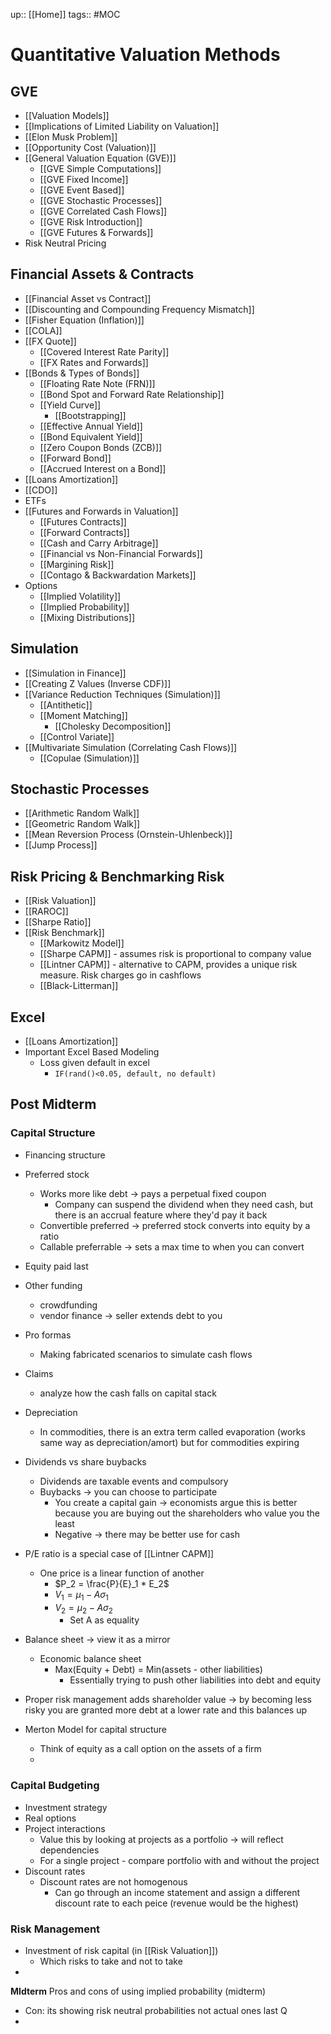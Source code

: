 up:: [[Home]]
tags:: #MOC 
# Quantitative Valuation Methods
## GVE
- [[Valuation Models]]
- [[Implications of Limited Liability on Valuation]]
- [[Elon Musk Problem]]
- [[Opportunity Cost (Valuation)]]
- [[General Valuation Equation (GVE)]]
	- [[GVE Simple Computations]]
	- [[GVE Fixed Income]]
	- [[GVE Event Based]]
	- [[GVE Stochastic Processes]]
	- [[GVE Correlated Cash Flows]]
	- [[GVE Risk Introduction]]
	- [[GVE Futures & Forwards]]
- Risk Neutral Pricing
## Financial Assets & Contracts
- [[Financial Asset vs Contract]]
- [[Discounting and Compounding Frequency Mismatch]]
- [[Fisher Equation (Inflation)]]
- [[COLA]]
- [[FX Quote]]
	- [[Covered Interest Rate Parity]]
	- [[FX Rates and Forwards]]
- [[Bonds & Types of Bonds]]
	- [[Floating Rate Note (FRN)]]
	- [[Bond Spot and Forward Rate Relationship]]
	- [[Yield Curve]]
		- [[Bootstrapping]]
	- [[Effective Annual Yield]]
	- [[Bond Equivalent Yield]]
	- [[Zero Coupon Bonds (ZCB)]]
	- [[Forward Bond]]
	- [[Accrued Interest on a Bond]]
- [[Loans Amortization]]
- [[CDO]]
- ETFs
- [[Futures and Forwards in Valuation]]
	- [[Futures Contracts]]
	- [[Forward Contracts]]
	- [[Cash and Carry Arbitrage]]
	- [[Financial vs Non-Financial Forwards]]
	- [[Margining Risk]]
	- [[Contago & Backwardation Markets]]
- Options
	- [[Implied Volatility]]
	- [[Implied Probability]]
	- [[Mixing Distributions]]
## Simulation
- [[Simulation in Finance]]
- [[Creating Z Values (Inverse CDF)]]
- [[Variance Reduction Techniques (Simulation)]]
	- [[Antithetic]]
	- [[Moment Matching]]
		- [[Cholesky Decomposition]]
	- [[Control Variate]]
- [[Multivariate Simulation (Correlating Cash Flows)]]
	- [[Copulae (Simulation)]]
## Stochastic Processes
- [[Arithmetic Random Walk]]
- [[Geometric Random Walk]]
- [[Mean Reversion Process (Ornstein-Uhlenbeck)]]
- [[Jump Process]]
## Risk Pricing & Benchmarking Risk
- [[Risk Valuation]]
- [[RAROC]]
- [[Sharpe Ratio]]
- [[Risk Benchmark]]
	- [[Markowitz Model]] 
	- [[Sharpe CAPM]] - assumes risk is proportional to company value
	- [[Lintner CAPM]] - alternative to CAPM, provides a unique risk measure. Risk charges go in cashflows
	- [[Black-Litterman]] 
## Excel
- [[Loans Amortization]]
- Important Excel Based Modeling
	- Loss given default in excel
		- `IF(rand()<0.05, default, no default)`


## Post Midterm
### Capital Structure 
- Financing structure
- Preferred stock
	- Works more like debt -> pays a perpetual fixed coupon
		- Company can suspend the dividend when they need cash, but there is an accrual feature where they'd pay it back
	- Convertible preferred -> preferred stock converts into equity by a ratio
	- Callable preferrable -> sets a max time to when you can convert
- Equity paid last
- Other funding
	- crowdfunding
	- vendor finance -> seller extends debt to you

- Pro formas
	- Making fabricated scenarios to simulate cash flows
- Claims
	- analyze how the cash falls on capital stack
- Depreciation
	- In commodities, there is an extra term called evaporation (works same way as depreciation/amort) but for commodities expiring
- Dividends vs share buybacks
	- Dividends are taxable events and compulsory
	- Buybacks -> you can choose to participate
		- You create a capital gain -> economists argue this is better because you are buying out the shareholders who value you the least
		- Negative -> there may be better use for cash
- P/E ratio is a special case of [[Lintner CAPM]]
	- One price is a linear function of another
		- $P_2 = \frac{P}{E}_1 * E_2$
		- $V_1 = \mu_1 - A \sigma_1$
		- $V_2 = \mu_2 - A \sigma_2$
			- Set A as equality
- Balance sheet -> view it as a mirror
	- Economic balance sheet
		- Max(Equity + Debt) = Min(assets - other liabilities)
			- Essentially trying to push other liabilities into debt and equity
- Proper risk management adds shareholder value -> by becoming less risky you are granted more debt at a lower rate and this balances up
- Merton Model for capital structure
	- Think of equity as a call option on the assets of a firm
	- 
### Capital Budgeting
- Investment strategy
- Real options
- Project interactions
	- Value this by looking at projects as a portfolio -> will reflect dependencies
	- For a single project - compare portfolio with and without the project
- Discount rates
	- Discount rates are not homogenous
		- Can go through an income statement and assign a different discount rate to each peice (revenue would be the highest)
### Risk Management
- Investment of risk capital (in [[Risk Valuation]])
	- Which risks to take and not to take
- 




**MIdterm**
Pros and cons of using implied probability (midterm)
- Con: its showing risk neutral probabilities not actual ones
last Q
- 
